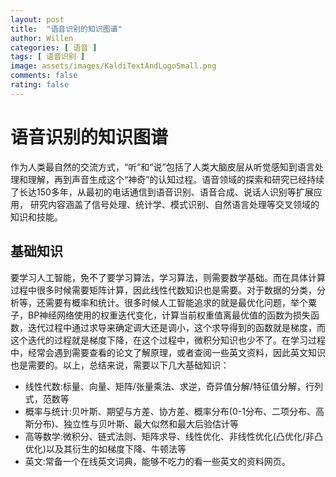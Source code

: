 ```yaml
---
layout: post
title:  "语音识别的知识图谱"
author: Willen
categories: [ 语音 ]
tags: [ 语音识别 ]
image: assets/images/KaldiTextAndLogoSmall.png
comments: false
rating: false
---
```


# **语音识别的知识图谱**

作为人类最自然的交流方式，“听”和“说”包括了人类大脑皮层从听觉感知到语言处理和理解，再到声音生成这个“神奇”的认知过程。语音领域的探索和研究已经持续了长达150多年，从最初的电话通信到语音识别、语音合成、说话人识别等扩展应用， 研究内容涵盖了信号处理、统计学、模式识别、自然语言处理等交叉领域的知识和技能。

## 基础知识

要学习人工智能，免不了要学习算法，学习算法，则需要数学基础。而在具体计算过程中很多时候需要矩阵计算，因此线性代数知识也是需要。对于数据的分类，分析等，还需要有概率和统计。很多时候人工智能追求的就是最优化问题，举个粟子，BP神经网络使用的权重迭代变化，计算当前权重值离最优值的函数为损失函数，迭代过程中通过求导来确定调大还是调小，这个求导得到的函数就是梯度，而这个迭代的过程就是梯度下降，在这个过程中，微积分知识也少不了。在学习过程中，经常会遇到需要查看的论文了解原理，或者查阅一些英文资料，因此英文知识也是需要的。以上，总结来说，需要以下几大基础知识：

- 线性代数:标量、向量、矩阵/张量乘法、求逆，奇异值分解/特征值分解，行列式，范数等
- 概率与统计:贝叶斯、期望与方差、协方差、概率分布(0-1分布、二项分布、高斯分布)、独立性与贝叶斯、最大似然和最大后验估计等
- 高等数学:微积分、链式法则、矩阵求导、线性优化、非线性优化(凸优化/非凸优化)以及其衍生的如梯度下降、牛顿法等
- 英文:常备一个在线英文词典，能够不吃力的看一些英文的资料网页。